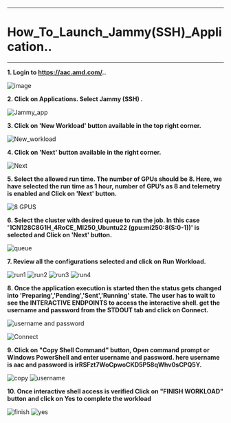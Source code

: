 ***

# How_To_Launch_Jammy(SSH)_Application..

***

 **1. Login to https://aac.amd.com/..**
    
   ![image](https://github.com/amddcgpuce/AMDAcceleratorCloudGuides/assets/137475062/d62dc96e-e37a-42b3-9b0e-72445014a621)

 **2. Click on Applications. Select Jammy (SSH) .**

   ![Jammy_app](https://github.com/gurumohan123/AMDAcceleratorCloudGuides/assets/137781570/81a8e243-ecc7-47de-abb0-0611398c77a3)

 **3. Click on 'New Workload' button available in the top right corner.**

   ![New_workload](https://github.com/gurumohan123/AMDAcceleratorCloudGuides/assets/137781570/99cef9af-060a-43ab-a4fa-f3a56b6be130)


 **4. Click on 'Next' button available in the right corner.**

   ![Next](https://github.com/gurumohan123/AMDAcceleratorCloudGuides/assets/137781570/649cc131-bfd6-48ef-9e82-9f787ad1433d)

 **5. Select the allowed run time. The number of GPUs should be 8. Here, we have selected the run time as 1 hour, number of GPU’s as 8 and telemetry is enabled and Click on 'Next' button.**

   ![8 GPUS](https://github.com/gurumohan123/AMDAcceleratorCloudGuides/assets/137781570/b48a0fb9-36c6-47d6-abfc-87a7bb4f55c9)

 **6. Select the cluster with desired queue to run the job. In this case '1CN128C8G1H_4RoCE_MI250_Ubuntu22 (gpu:mi250:8(S:0-1))' is selected and Click on 'Next' button.**
  
   ![queue](https://github.com/gurumohan123/AMDAcceleratorCloudGuides/assets/137781570/35ca8cc3-9bb8-45a8-83cd-925da07e1d5d)

 **7. Review all the configurations selected and click on Run Workload.**

   ![run1](https://github.com/gurumohan123/AMDAcceleratorCloudGuides/assets/137781570/192d4b5f-e4ff-4bc7-b47d-21b2a4426571)
   ![run2](https://github.com/gurumohan123/AMDAcceleratorCloudGuides/assets/137781570/28dda06f-356b-4d30-a18f-a58233c9cbbd)
   ![run3](https://github.com/gurumohan123/AMDAcceleratorCloudGuides/assets/137781570/2afdfebc-e830-4a3f-a712-197377636a0f)
   ![run4](https://github.com/gurumohan123/AMDAcceleratorCloudGuides/assets/137781570/06d5b0a8-15d6-4542-8ea0-de66714ae229)

 **8. Once the application execution is started then the status gets changed into 'Preparing','Pending','Sent','Running' state. The user has to wait to see the INTERACTIVE ENDPOINTS to access the interactive shell. get the username and password from the STDOUT tab and click on Connect.**
 
   ![username and password](https://github.com/gurumohan123/AMDAcceleratorCloudGuides/assets/137781570/1a4447d2-3b33-4f9e-ab8e-5f4eea0fce66)

   ![Connect](https://github.com/gurumohan123/AMDAcceleratorCloudGuides/assets/137781570/dc067924-f138-4565-a667-650abe89b1db)

   
 **9. Click on "Copy Shell Command" button, Open command prompt or Windows PowerShell and enter username and password.
  here username is aac and password is irRSFzt7WoCpwoCKD5P58qWhv0sCPQ5Y.**

   ![copy](https://github.com/gurumohan123/AMDAcceleratorCloudGuides/assets/137781570/c8df9813-3326-40b2-9cb4-769ce7fd8e73)
   ![username](https://github.com/gurumohan123/AMDAcceleratorCloudGuides/assets/137781570/c9f2c01a-cd8c-4984-a4d9-f50dfec5b0f6)



 **10. Once interactive shell access is verified Click on "FINISH WORKLOAD" button and click on Yes to complete the workload**
   
   ![finish](https://github.com/gurumohan123/AMDAcceleratorCloudGuides/assets/137781570/5b70eb8d-553b-4742-965f-de40ce3ae7e8)
   ![yes](https://github.com/gurumohan123/AMDAcceleratorCloudGuides/assets/137781570/e309714c-63b4-4358-849e-54d9b65b7a16)


   

   







   
